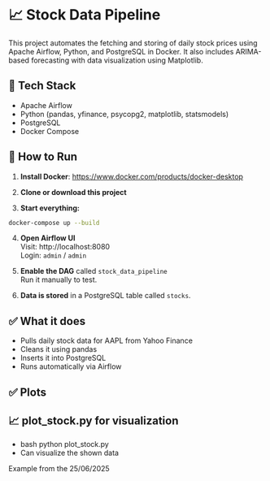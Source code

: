 # 📈 Stock Data Pipeline

This project automates the fetching and storing of daily stock prices using Apache Airflow, Python, and PostgreSQL in Docker. It also includes ARIMA-based forecasting with data visualization using Matplotlib. 

## 🧰 Tech Stack
- Apache Airflow
- Python (pandas, yfinance, psycopg2, matplotlib, statsmodels)
- PostgreSQL
- Docker Compose

## 🚀 How to Run

1. **Install Docker**: https://www.docker.com/products/docker-desktop

2. **Clone or download this project**

3. **Start everything:**

```bash
docker-compose up --build
```

4. **Open Airflow UI**  
Visit: http://localhost:8080  
Login: `admin` / `admin`

5. **Enable the DAG** called `stock_data_pipeline`  
Run it manually to test.

6. **Data is stored** in a PostgreSQL table called `stocks`.

## ✅ What it does

- Pulls daily stock data for AAPL from Yahoo Finance
- Cleans it using pandas
- Inserts it into PostgreSQL
- Runs automatically via Airflow

## ✅ Plots

## 📈 plot_stock.py for visualization
- bash python plot_stock.py
- Can visualize the shown data

Example from the 25/06/2025

